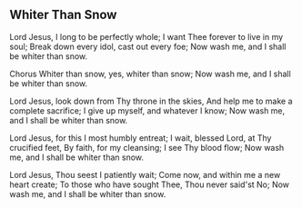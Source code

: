 ## Whiter Than Snow

Lord Jesus, I long to be perfectly whole;
I want Thee forever to live in my soul;
Break down every idol, cast out every foe;
Now wash me, and I shall be whiter than snow.

Chorus
Whiter than snow, yes, whiter than snow;
Now wash me, and I shall be whiter than snow.

Lord Jesus, look down from Thy throne in the skies,
And help me to make a complete sacrifice;
I give up myself, and whatever I know;
Now wash me, and I shall be whiter than snow.

Lord Jesus, for this I most humbly entreat;
I wait, blessed Lord, at Thy crucified feet,
By faith, for my cleansing; I see Thy blood flow;
Now wash me, and I shall be whiter than snow.

Lord Jesus, Thou seest I patiently wait;
Come now, and within me a new heart create;
To those who have sought Thee,
Thou never said'st No;
Now wash me, and I shall be whiter than snow.
